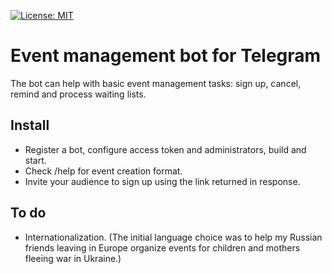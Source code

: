 [![License: MIT](https://img.shields.io/badge/license-MIT-blue.svg)](https://github.com/smartlike-org/smartlike/LICENSE)

# Event management bot for Telegram

The bot can help with basic event management tasks: sign up, cancel, remind and process waiting lists.

## Install

-   Register a bot, configure access token and administrators, build and start.
-   Check /help for event creation format.
-   Invite your audience to sign up using the link returned in response.

## To do

-   Internationalization. (The initial language choice was to help my Russian friends leaving in Europe organize events for children and mothers fleeing war in Ukraine.)
